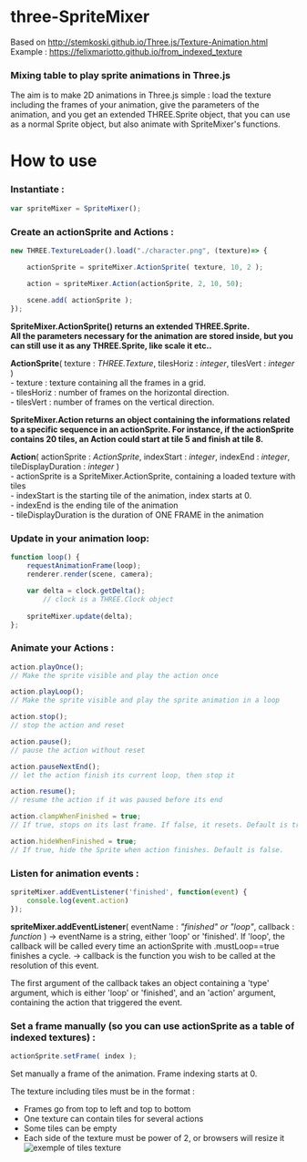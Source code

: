 # three-SpriteMixer
Based on http://stemkoski.github.io/Three.js/Texture-Animation.html  
Example : https://felixmariotto.github.io/from_indexed_texture    

### Mixing table to play sprite animations in Three.js ###

The aim is to make 2D animations in Three.js simple : load the texture including the frames of your animation, give the parameters of the animation, and you get an extended THREE.Sprite object, that you can use as a normal Sprite object, but also animate with SpriteMixer's functions.

# How to use
### Instantiate :
```javascript
var spriteMixer = SpriteMixer();
```  

### Create an actionSprite and Actions :
```javascript
new THREE.TextureLoader().load("./character.png", (texture)=> {

	actionSprite = spriteMixer.ActionSprite( texture, 10, 2 );

	action = spriteMixer.Action(actionSprite, 2, 10, 50);
	
	scene.add( actionSprite );
});
```  

**SpriteMixer.ActionSprite() returns an extended THREE.Sprite.    
All the parameters necessary for the animation are stored inside, 
but you can still use it as any THREE.Sprite, like scale it etc..**

**ActionSprite**( texture : *THREE.Texture*, tilesHoriz : *integer*, tilesVert : *integer* )    
	- texture : texture containing all the frames in a grid.    
	- tilesHoriz : number of frames on the horizontal direction.    
	- tilesVert : number of frames on the vertical direction.    
	
**SpriteMixer.Action returns an object containing the informations related to a
specific sequence in an actionSprite. For instance, if the actionSprite
contains 20 tiles, an Action could start at tile 5 and finish at tile 8.**

**Action**( actionSprite : *ActionSprite*, indexStart : *integer*, indexEnd : *integer*, tileDisplayDuration : *integer* )    
	- actionSprite is a SpriteMixer.ActionSprite, containing a loaded texture with tiles    
	- indexStart is the starting tile of the animation, index starts at 0.    
	- indexEnd is the ending tile of the animation    
	- tileDisplayDuration is the duration of ONE FRAME in the animation    
	

### Update in your animation loop:
```javascript
function loop() {
	requestAnimationFrame(loop);
	renderer.render(scene, camera);

	var delta = clock.getDelta();
        // clock is a THREE.Clock object
			
	spriteMixer.update(delta);
};
```
### Animate your Actions :
```javascript
action.playOnce();
// Make the sprite visible and play the action once

action.playLoop();
// Make the sprite visible and play the sprite animation in a loop

action.stop();
// stop the action and reset

action.pause();
// pause the action without reset

action.pauseNextEnd();
// let the action finish its current loop, then stop it

action.resume();
// resume the action if it was paused before its end

action.clampWhenFinished = true;
// If true, stops on its last frame. If false, it resets. Default is true.

action.hideWhenFinished = true;
// If true, hide the Sprite when action finishes. Default is false.

```  

### Listen for animation events :
```javascript
spriteMixer.addEventListener('finished', function(event) {
	console.log(event.action)
});
```

**spriteMixer.addEventListener**( eventName : *"finished" or "loop"*, callback : *function* )
	-> eventName is a string, either 'loop' or 'finished'. If 'loop', the callback
	   will be called every time an actionSprite with .mustLoop==true finishes a cycle.
	-> callback is the function you wish to be called at the resolution of this event.
	
The first argument of the callback takes an object containing a 'type' argument, which is either 'loop' or 'finished',
and an 'action' argument, containing the action that triggered the event.

### Set a frame manually (so you can use actionSprite as a table of indexed textures) :
```javascript
actionSprite.setFrame( index );
```
Set manually a frame of the animation. Frame indexing starts at 0.

The texture including tiles must be in the format :
- Frames go from top to left and top to bottom
- One texture can contain tiles for several actions
- Some tiles can be empty
- Each side of the texture must be power of 2, or browsers will resize it
![exemple of tiles texture](https://felixmariotto.s3.eu-west-3.amazonaws.com/character2.png)


